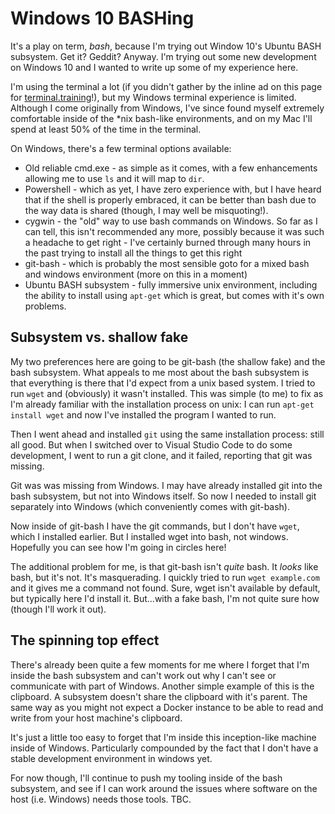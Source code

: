 # Windows 10 BASHing

It's a play on term, *bash*, because I'm trying out Window 10's Ubuntu BASH subsystem. Get it? Geddit? Anyway. I'm trying out some new development on Windows 10 and I wanted to write up some of my experience here.

<!--more-->

I'm using the terminal a lot (if you didn't gather by the inline ad on this page for [terminal.training](https://terminal.training)!), but my Windows terminal experience is limited. Although I come originally from Windows, I've since found myself extremely comfortable inside of the *nix bash-like environments, and on my Mac I'll spend at least 50% of the time in the terminal.

On Windows, there's a few terminal options available:

- Old reliable cmd.exe - as simple as it comes, with a few enhancements allowing me to use `ls` and it will map to `dir`.
- Powershell - which as yet, I have zero experience with, but I have heard that if the shell is properly embraced, it can be better than bash due to the way data is shared (though, I may well be misquoting!).
- cygwin - the "old" way to use bash commands on Windows. So far as I can tell, this isn't recommended any more, possibly because it was such a headache to get right - I've certainly burned through many hours in the past trying to install all the things to get this right
- git-bash - which is probably the most sensible goto for a mixed bash and windows environment (more on this in a moment)
- Ubuntu BASH subsystem - fully immersive unix environment, including the ability to install using `apt-get` which is great, but comes with it's own problems.

## Subsystem vs. shallow fake

My two preferences here are going to be git-bash (the shallow fake) and the bash subsystem. What appeals to me most about the bash subsystem is that everything is there that I'd expect from a unix based system. I tried to run `wget` and (obviously) it wasn't installed. This was simple (to me) to fix as I'm already familiar with the installation process on unix: I can run `apt-get install wget` and now I've installed the program I wanted to run.

Then I went ahead and installed `git` using the same installation process: still all good. But when I switched over to Visual Studio Code to do some development, I went to run a git clone, and it failed, reporting that git was missing.

Git was was missing from Windows. I may have already installed git into the bash subsystem, but not into Windows itself. So now I needed to install git separately into Windows (which conveniently comes with git-bash).

Now inside of git-bash I have the git commands, but I don't have `wget`, which I installed earlier. But I installed wget into bash, not windows. Hopefully you can see how I'm going in circles here!

The additional problem for me, is that git-bash isn't _quite_ bash. It _looks_ like bash, but it's not. It's masquerading. I quickly tried to run `wget example.com` and it gives me a command not found. Sure, wget isn't available by default, but typically here I'd install it. But...with a fake bash, I'm not quite sure how (though I'll work it out).

## The spinning top effect

There's already been quite a few moments for me where I forget that I'm inside the bash subsystem and can't work out why I can't see or communicate with part of Windows. Another simple example of this is the clipboard. A subsystem doesn't share the clipboard with it's parent. The same way as you might not expect a Docker instance to be able to read and write from your host machine's clipboard.

It's just a little too easy to forget that I'm inside this inception-like machine inside of Windows. Particularly compounded by the fact that I don't have a stable development environment in windows yet.

For now though, I'll continue to push my tooling inside of the bash subsystem, and see if I can work around the issues where software on the host (i.e. Windows) needs those tools. TBC.
